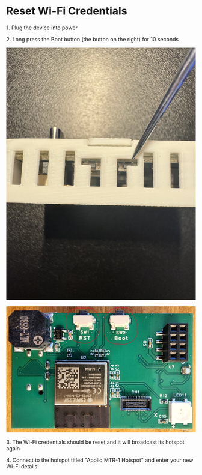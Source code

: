# Reset Wi-Fi Credentials

1\. Plug the device into power

2\. Long press the Boot button (the button on the right) for 10 seconds

![MTR-1 Boot Button.png](assets/mtr-1-boot-button.jpg)

![20240501_155316.jpg](../assets/9Rp20240501-155316.jpg)

3\. The Wi-Fi credentials should be reset and it will broadcast its hotspot again

4\. Connect to the hotspot titled "Apollo MTR-1 Hotspot" and enter your new Wi-Fi details!